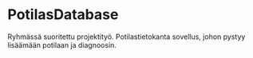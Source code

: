 # PotilasDatabase

Ryhmässä suoritettu projektityö. Potilastietokanta sovellus, johon pystyy lisäämään potilaan ja diagnoosin. 
